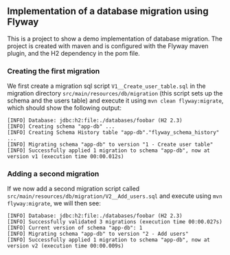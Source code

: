 ## Implementation of a database migration using Flyway

This is a project to show a demo implementation of database migration. The project is created with maven and is configured with the Flyway maven plugin, and the H2 dependency in the pom file.

### Creating the first migration
We first create a migration sql script `V1__Create_user_table.sql` in the migration directory `src/main/resources/db/migration` (this script sets up the schema and the users table) and execute it using `mvn clean flyway:migrate`, which should show the following output:
```
[INFO] Database: jdbc:h2:file:./databases/foobar (H2 2.3)
[INFO] Creating schema "app-db" ...
[INFO] Creating Schema History table "app-db"."flyway_schema_history" ...
[INFO] Migrating schema "app-db" to version "1 - Create user table"
[INFO] Successfully applied 1 migration to schema "app-db", now at version v1 (execution time 00:00.012s)
```

### Adding a second migration
If we now add a second migration script called `src/main/resources/db/migration/V2__Add_users.sql` and execute using `mvn flyway:migrate`, we will then see:
```
[INFO] Database: jdbc:h2:file:./databases/foobar (H2 2.3)
[INFO] Successfully validated 3 migrations (execution time 00:00.027s)
[INFO] Current version of schema "app-db": 1
[INFO] Migrating schema "app-db" to version "2 - Add users"
[INFO] Successfully applied 1 migration to schema "app-db", now at version v2 (execution time 00:00.009s)
```